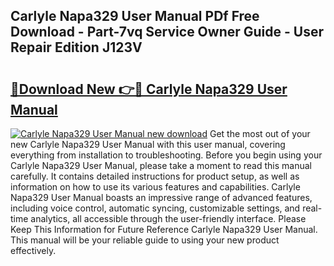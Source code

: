 ## Carlyle Napa329 User Manual PDf Free Download - Part-7vq Service Owner Guide - User Repair Edition J123V

# <h2><a href="http://bc2822.oget.top/?id=Carlyle+Napa329+User+Manual">🔗Download New 👉🔴 Carlyle Napa329 User Manual</a></h2>

[![Carlyle Napa329 User Manual new download](https://i.imgur.com/5g1atiW.png)](http://bc2822.oget.top/?id=Carlyle+Napa329+User+Manual)
Get the most out of your new Carlyle Napa329 User Manual with this user manual, covering everything from installation to troubleshooting. Before you begin using your Carlyle Napa329 User Manual, please take a moment to read this manual carefully. It contains detailed instructions for product setup, as well as information on how to use its various features and capabilities. Carlyle Napa329 User Manual boasts an impressive range of advanced features, including voice control, automatic syncing, customizable settings, and real-time analytics, all accessible through the user-friendly interface. Please Keep This Information for Future Reference Carlyle Napa329 User Manual. This manual will be your reliable guide to using your new product effectively.
